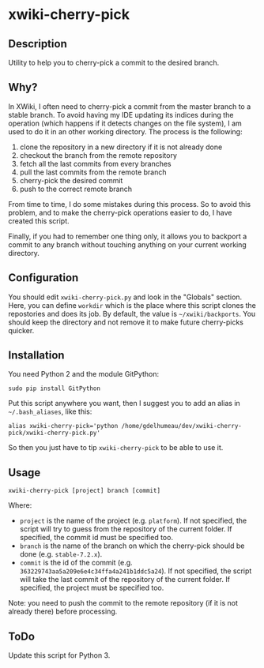 xwiki-cherry-pick
=================

Description
-----
Utility to help you to cherry-pick a commit to the desired branch.

Why?
-----
In XWiki, I often need to cherry-pick a commit from the master branch to a stable branch. To avoid having my IDE updating its indices during the operation (which happens if it detects changes on the file system), I am used to do it in an other working directory. The process is the following:

1. clone the repository in a new directory if it is not already done
1. checkout the branch from the remote repository
1. fetch all the last commits from every branches
1. pull the last commits from the remote branch
1. cherry-pick the desired commit
1. push to the correct remote branch

From time to time, I do some mistakes during this process. So to avoid this problem, and to make the cherry-pick operations easier to do, I have created this script.

Finally, if you had to remember one thing only, it allows you to backport a commit to any branch without touching anything on your current working directory.

Configuration
-----
You should edit `xwiki-cherry-pick.py` and look in the "Globals" section. Here, you can define `workdir` which is the place where this script clones the repostories and does its job. By default, the value is `~/xwiki/backports`. You should keep the directory and not remove it to make future cherry-picks quicker.

Installation
-----
You need Python 2 and the module GitPython:

```
sudo pip install GitPython
```

Put this script anywhere you want, then I suggest you to add an alias in `~/.bash_aliases`, like this:

```
alias xwiki-cherry-pick='python /home/gdelhumeau/dev/xwiki-cherry-pick/xwiki-cherry-pick.py'
```

So then you just have to tip `xwiki-cherry-pick` to be able to use it.

Usage
-----
`xwiki-cherry-pick [project] branch [commit]`

Where:

* `project` is the name of the project (e.g. `platform`). If not specified, the script will try to guess from the repository
of the current folder. If specified, the commit id must be specified too.
* `branch` is the name of the branch on which the cherry-pick should be done (e.g. `stable-7.2.x`).
* `commit` is the id of the commit (e.g. `363229743aa5a209e6e4c34ffa4a241b1ddc5a24`). If not specified, the script will take
the last commit of the repository of the current folder. If specified, the project must be specified too.

Note: you need to push the commit to the remote repository (if it is not already there) before processing.

ToDo
-----
Update this script for Python 3.

